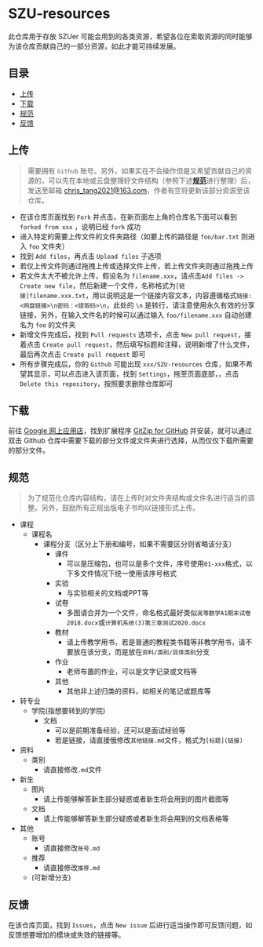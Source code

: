 # SZU-resources

此仓库用于存放 SZUer 可能会用到的各类资源，希望各位在索取资源的同时能够为该仓库贡献自己的一部分资源，如此才能可持续发展。

## 目录

- [上传](#上传)
- [下载](#下载)
- [规范](#规范)
- [反馈](#反馈)

## 上传

> 需要拥有 `Github` 账号。另外，如果实在不会操作但是又希望贡献自己的资源的，可以先在本地或云盘整理好文件结构（参照下述[**规范**]( https://github.com/kalila-cc/SZU-resources/blob/master/README.md#%E8%A7%84%E8%8C%83 )进行整理）后，发送至邮箱 [chris_tang2021@163.com](mailto:chris_tang2021@163.com)，作者有空将更新该部分资源至该仓库。

- 在该仓库页面找到 `Fork` 并点击，在新页面左上角的仓库名下面可以看到 `forked from xxx` ，说明已经 `fork` 成功
- 进入特定的需要上传文件的文件夹路径（如要上传的路径是 `foo/bar.txt` 则进入 `foo` 文件夹）
- 找到 `Add files`，再点击 `Upload files` 子选项
- 若仅上传文件则通过拖拽上传或选择文件上传，若上传文件夹则通过拖拽上传
- 若文件太大不被允许上传，假设名为 `filename.xxx`，请点击`Add files -> Create new file`，然后新建一个文件，名称格式为`[链接]filename.xxx.txt`，用以说明这是一个链接内容文本，内容遵循格式`链接: <网盘链接>\n密码：<提取码>\n`，此处的 `\n` 是转行，请注意使用永久有效的分享链接，另外，在输入文件名的时候可以通过输入 `foo/filename.xxx` 自动创建名为 `foo` 的文件夹
- 新增文件完成后，找到 `Pull requests` 选项卡，点击 `New pull request`，接着点击 `Create pull request`，然后填写标题和注释，说明新增了什么文件，最后再次点击 `Create pull request` 即可
- 所有步骤完成后，你的 `Github` 可能出现 `xxx/SZU-resources` 仓库，如果不希望其显示，可以点击进入该页面，找到 `Settings`，拖至页面底部，，点击 `Delete this repository`，按照要求删除仓库即可

## 下载
前往 [Google 网上应用店]( https://chrome.google.com/webstore/category/extensions?hl=zh-CN )，找到扩展程序 [GitZip for GitHub]( https://chrome.google.com/webstore/detail/gitzip-for-github/ffabmkklhbepgcgfonabamgnfafbdlkn?hl=zh-CN ) 并安装，就可以通过双击 Github 仓库中需要下载的部分文件或文件夹进行选择，从而仅仅下载所需要的部分文件。

## 规范

> 为了规范化仓库内容结构，请在上传时对文件夹结构或文件名进行适当的调整。另外，鼓励所有正规出版电子书均以链接形式上传。
- 课程
  - 课程名
    - 课程分支（区分上下册和编号，如果不需要区分则省略该分支）
      - 课件
        - 可以是压缩包，也可以是多个文件，序号使用`01-xxx`格式，以下多文件情况下统一使用该序号格式
      - 实验
        - 与实验相关的文档或PPT等
      - 试卷
        - 多图请合并为一个文件，命名格式最好类似`高等数学A1期末试卷2018.docx`或`计算机系统(3)第三章测试2020.docx`
      - 教材
        - 请上传教学用书，若是普通的教程类书籍等非教学用书，请不要放在该分支，而是放在`资料/类别/具体类别`分支
      - 作业
        - 老师布置的作业，可以是文字记录或文档等
      - 其他
        - 其他非上述归类的资料，如相关的笔记或题库等
- 转专业
  - 学院(指想要转到的学院)
    - 文档
      - 可以是前期准备经验，还可以是面试经验等
      - 若是链接，请直接俄修改`其他链接.md`文件，格式为`[标题](链接)`
- 资料
  - 类别
    - 请直接修改`.md`文件
- 新生
  - 图片
    - 请上传能够解答新生部分疑惑或者新生将会用到的图片截图等
  - 文档
    - 请上传能够解答新生部分疑惑或者新生将会用到的文档表格等
- 其他
  - 账号
    - 请直接修改`账号.md`
  - 推荐
    - 请直接修改`推荐.md`
  - (可新增分支)

## 反馈

在该仓库页面，找到 `Issues`，点击 `New issue` 后进行适当操作即可反馈问题，如反馈想要增加的模块或失效的链接等。
